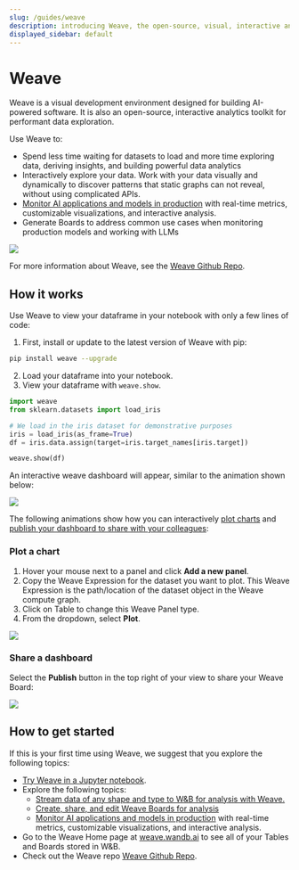 ```yaml
---
slug: /guides/weave
description: introducing Weave, the open-source, visual, interactive analytics toolkit for building AI
displayed_sidebar: default
---
```


# Weave

Weave is a visual development environment designed for building AI-powered software.  It is also an open-source, interactive analytics toolkit for performant data exploration.

Use Weave to:
* Spend less time waiting for datasets to load and more time exploring data, deriving insights, and building powerful data analytics
* Interactively explore your data. Work with your data visually and dynamically to discover patterns that static graphs can not reveal, without using complicated APIs.
* [Monitor AI applications and models in production](./prod-mon.md) with real-time metrics, customizable visualizations, and interactive analysis.
* Generate Boards to address common use cases when monitoring production models and working with LLMs
<!-- * W&B offers supplementary data & asset storage as well as a hosted compute engine -->


![](/images/weave/core_weave_demo.gif)

For more information about Weave, see the [Weave Github Repo](https://github.com/wandb/weave).



## How it works
Use Weave to view your dataframe in your notebook with only a few lines of code:

1. First, install or update to the latest version of Weave with pip: 
```bash
pip install weave --upgrade
```
2. Load your dataframe into your notebook.
3. View your dataframe with `weave.show`. 

```python title="weave.ipynb" showLineNumbers
import weave
from sklearn.datasets import load_iris

# We load in the iris dataset for demonstrative purposes 
iris = load_iris(as_frame=True)
df = iris.data.assign(target=iris.target_names[iris.target])

weave.show(df)
```

An interactive weave dashboard will appear, similar to the animation shown below:


![](/images/weave/first_load.gif)


The following animations show how you can interactively [plot charts](#plot-a-chart) and [publish your dashboard to share with your colleagues](#share-a-dashboard):

### Plot a chart
1. Hover your mouse next to a panel and click **Add a new panel**.
2. Copy the Weave Expression for the dataset you want to plot. This Weave Expression is the path/location of the dataset object in the Weave compute graph.
3. Click on Table to change this Weave Panel type.
4. From the dropdown, select **Plot**.

![](/images/weave/qs_table_plot.gif)

### Share a dashboard
Select the **Publish** button in the top right of your view to share your Weave Board:

![](/images/weave/make_quick_board.gif)

## How to get started

If this is your first time using Weave, we suggest that you explore the following topics:

* [Try Weave in a Jupyter notebook](https://colab.research.google.com/github/wandb/weave/blob/master/examples/get_started.ipynb).
* Explore the following topics:
   * [Stream data of any shape and type to W&B for analysis with Weave.](./streamtable.md)
   * [Create, share, and edit Weave Boards for analysis](./boards.md)
   * [Monitor AI applications and models in production](./prod-mon.md) with real-time metrics, customizable visualizations, and interactive analysis.
* Go to the Weave Home page at [weave.wandb.ai](https://weave.wandb.ai/) to see all of your Tables and Boards stored in W&B.
* Check out the Weave repo [Weave Github Repo](https://github.com/wandb/weave).